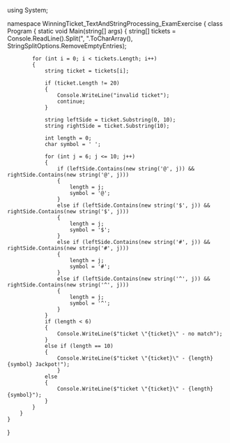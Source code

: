 using System;

namespace WinningTicket_TextAndStringProcessing_ExamExercise
{
    class Program
    {
        static void Main(string[] args)
        {
            string[] tickets = Console.ReadLine().Split(", ".ToCharArray(), StringSplitOptions.RemoveEmptyEntries);

            for (int i = 0; i < tickets.Length; i++)
            {
                string ticket = tickets[i];

                if (ticket.Length != 20)
                {
                    Console.WriteLine("invalid ticket");
                    continue;
                }

                string leftSide = ticket.Substring(0, 10);
                string rightSide = ticket.Substring(10);

                int length = 0;
                char symbol = ' ';

                for (int j = 6; j <= 10; j++)
                {
                    if (leftSide.Contains(new string('@', j)) && rightSide.Contains(new string('@', j)))
                    {
                        length = j;
                        symbol = '@';
                    }
                    else if (leftSide.Contains(new string('$', j)) && rightSide.Contains(new string('$', j)))
                    {
                        length = j;
                        symbol = '$';
                    }
                    else if (leftSide.Contains(new string('#', j)) && rightSide.Contains(new string('#', j)))
                    {
                        length = j;
                        symbol = '#';
                    }
                    else if (leftSide.Contains(new string('^', j)) && rightSide.Contains(new string('^', j)))
                    {
                        length = j;
                        symbol = '^';
                    }
                }
                if (length < 6)
                {
                    Console.WriteLine($"ticket \"{ticket}\" - no match");
                }
                else if (length == 10)
                {
                    Console.WriteLine($"ticket \"{ticket}\" - {length}{symbol} Jackpot!");
                    }
                else
                {
                    Console.WriteLine($"ticket \"{ticket}\" - {length}{symbol}");
                }
            }
        }
    }
}
